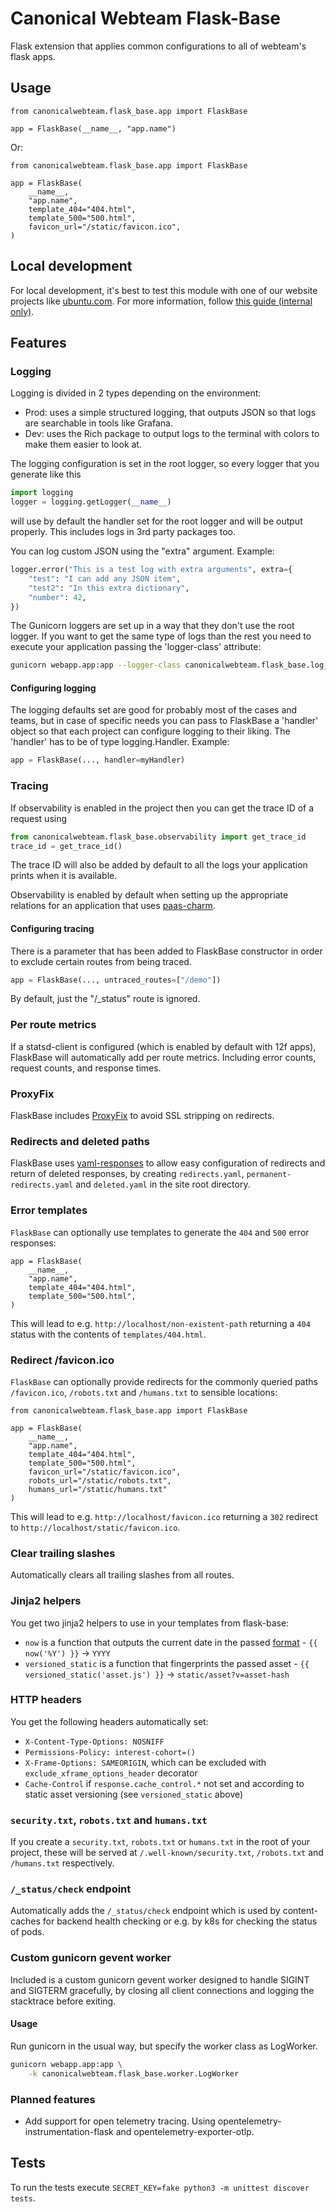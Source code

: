 # Canonical Webteam Flask-Base

Flask extension that applies common configurations to all of webteam's flask apps.

## Usage

```python3
from canonicalwebteam.flask_base.app import FlaskBase

app = FlaskBase(__name__, "app.name")
```

Or:

```python3
from canonicalwebteam.flask_base.app import FlaskBase

app = FlaskBase(
    __name__,
    "app.name",
    template_404="404.html",
    template_500="500.html",
    favicon_url="/static/favicon.ico",
)
```

## Local development

For local development, it's best to test this module with one of our website projects like [ubuntu.com](https://github.com/canonical-web-and-design/ubuntu.com/). For more information, follow [this guide (internal only)](https://discourse.canonical.com/t/how-to-run-our-python-modules-for-local-development/308).

## Features

### Logging

Logging is divided in 2 types depending on the environment:
- Prod: uses a simple structured logging, that outputs JSON so that logs are searchable in tools like Grafana.
- Dev: uses the Rich package to output logs to the terminal with colors to make them easier to look at.

The logging configuration is set in the root logger, so every logger that you generate like this
```python
import logging
logger = logging.getLogger(__name__)
```
will use by default the handler set for the root logger and will be output properly. This includes logs in
3rd party packages too.

You can log custom JSON using the "extra" argument. Example:
```python
logger.error("This is a test log with extra arguments", extra={
    "test": "I can add any JSON item",
    "test2": "In this extra dictionary",
    "number": 42,
})
```

The Gunicorn loggers are set up in a way that they don't use the root logger. If you want to get the same type 
of logs than the rest you need to execute your application passing the 'logger-class' attribute:
```bash
gunicorn webapp.app:app --logger-class canonicalwebteam.flask_base.log_utils.GunicornDevLogger ...
```

#### Configuring logging

The logging defaults set are good for probably most of the cases and teams, but in case of specific needs 
you can pass to FlaskBase a 'handler' object so that each project can configure logging to their liking. 
The 'handler' has to be of type logging.Handler. Example:
```python
app = FlaskBase(..., handler=myHandler)
```

### Tracing

If observability is enabled in the project then you can get the trace ID of a request using
```python
from canonicalwebteam.flask_base.observability import get_trace_id
trace_id = get_trace_id()
```

The trace ID will also be added by default to all the logs your application prints when it is
available.

Observability is enabled by default when setting up the appropriate relations for an application
that uses [paas-charm](https://github.com/canonical/paas-charm/blob/main/src/paas_charm/templates/gunicorn.conf.py.j2).

#### Configuring tracing

There is a parameter that has been added to FlaskBase constructor in order to exclude certain routes from
being traced.
```python
app = FlaskBase(..., untraced_routes=["/demo"])
```

By default, just the "/_status" route is ignored.

### Per route metrics

If a statsd-client is configured (which is enabled by default with 12f apps), FlaskBase will automatically add per route metrics. Including error counts, request counts, and response times.


### ProxyFix

FlaskBase includes [ProxyFix](https://werkzeug.palletsprojects.com/en/3.0.x/middleware/proxy_fix/) to avoid SSL stripping on redirects.

### Redirects and deleted paths

FlaskBase uses [yaml-responses](https://github.com/canonical-web-and-design/canonicalwebteam.yaml-responses) to allow easy configuration of redirects and return of deleted responses, by creating `redirects.yaml`, `permanent-redirects.yaml` and `deleted.yaml` in the site root directory.

### Error templates

`FlaskBase` can optionally use templates to generate the `404` and `500` error responses:

```python3
app = FlaskBase(
    __name__,
    "app.name",
    template_404="404.html",
    template_500="500.html",
)
```

This will lead to e.g. `http://localhost/non-existent-path` returning a `404` status with the contents of `templates/404.html`.

### Redirect /favicon.ico

`FlaskBase` can optionally provide redirects for the commonly queried paths `/favicon.ico`, `/robots.txt` and `/humans.txt` to sensible locations:

```python3
from canonicalwebteam.flask_base.app import FlaskBase

app = FlaskBase(
    __name__,
    "app.name",
    template_404="404.html",
    template_500="500.html",
    favicon_url="/static/favicon.ico",
    robots_url="/static/robots.txt",
    humans_url="/static/humans.txt"
)
```

This will lead to e.g. `http://localhost/favicon.ico` returning a `302` redirect to `http://localhost/static/favicon.ico`.

### Clear trailing slashes

Automatically clears all trailing slashes from all routes.

### Jinja2 helpers

You get two jinja2 helpers to use in your templates from flask-base:

- `now` is a function that outputs the current date in the passed [format](https://docs.python.org/3/library/datetime.html#strftime-and-strptime-format-codes) - `{{ now('%Y') }}` -> `YYYY`
- `versioned_static` is a function that fingerprints the passed asset - `{{ versioned_static('asset.js') }}` -> `static/asset?v=asset-hash`

### HTTP headers

You get the following headers automatically set:

- `X-Content-Type-Options: NOSNIFF`
- `Permissions-Policy: interest-cohort=()`
- `X-Frame-Options: SAMEORIGIN`, which can be excluded with `exclude_xframe_options_header` decorator
- `Cache-Control` if `response.cache_control.*` not set and according to static asset versioning (see `versioned_static` above)

### `security.txt`, `robots.txt` and `humans.txt`

If you create a `security.txt`, `robots.txt` or `humans.txt` in the root of your project, these will be served at `/.well-known/security.txt`, `/robots.txt` and `/humans.txt` respectively.

### `/_status/check` endpoint

Automatically adds the `/_status/check` endpoint which is used by content-caches for backend health checking or e.g. by k8s for checking the status of pods.

### Custom gunicorn gevent worker

Included is a custom gunicorn gevent worker designed to handle SIGINT and SIGTERM gracefully, by closing all client connections and logging the stacktrace before exiting.

#### Usage
Run gunicorn in the usual way, but specify the worker class as LogWorker.

```bash
gunicorn webapp.app:app \
    -k canonicalwebteam.flask_base.worker.LogWorker
```

### Planned features

- Add support for open telemetry tracing. Using opentelemetry-instrumentation-flask and opentelemetry-exporter-otlp.

## Tests

To run the tests execute `SECRET_KEY=fake python3 -m unittest discover tests`.

